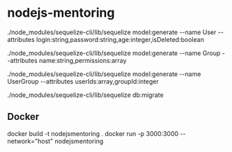 # nodejs-mentoring

./node_modules/sequelize-cli/lib/sequelize model:generate --name User --attributes login:string,password:string,age:integer,isDeleted:boolean

./node_modules/sequelize-cli/lib/sequelize model:generate --name Group --attributes name:string,permissions:array

./node_modules/sequelize-cli/lib/sequelize model:generate --name UserGroup --attributes userIds:array,groupId:integer

./node_modules/sequelize-cli/lib/sequelize db:migrate


## Docker

docker build -t nodejsmentoring .
docker run -p 3000:3000 --network="host" nodejsmentoring
